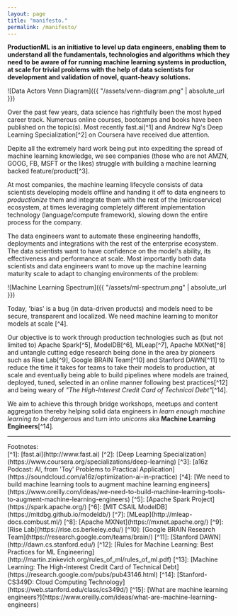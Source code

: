```yaml
---
layout: page
title: "manifesto."
permalink: /manifesto/
---
```


**ProductionML is an initiative to level up data engineers, enabling them to understand all the fundamentals, technologies and algorithms which they need to be aware of for running machine learning systems in production, at scale for trivial problems with the help of data scientists for development and validation of novel, quant-heavy solutions.**

![Data Actors Venn Diagram]({{ "/assets/venn-diagram.png" | absolute_url }})

Over the past few years, data science has rightfully been the most hyped career track. Numerous online courses, bootcamps and books have been published on the topic(s). Most recently fast.ai[^1] and Andrew Ng's Deep Learning Specialization[^2] on Coursera have received due attention.

Depite all the extremely hard work being put into expediting the spread of machine learning knowledge, we see companies (those who are not AMZN, GOOG, FB, MSFT or the likes) struggle with building a machine learning backed feature/product[^3].

At most companies, the machine learning lifecycle consists of data scientists developing models offline and handing it off to data engineers to _productionize_ them and integrate them with the rest of the (microservice) ecosystem, at times leveraging completely different implementation technology (language/compute framework), slowing down the entire process for the company.

The data engineers want to automate these engineering handoffs, deployments and integrations with the rest of the enterprise ecosystem. The data scientists want to have confidence on the model's ability, its effectiveness and performance at scale. Most importantly both data scientists and data engineers want to move up the machine learning maturity scale to adapt to changing environments of the problem:

![Machine Learning Spectrum]({{ "/assets/ml-spectrum.png" | absolute_url }})

Today, 'bias' is a bug (in data-driven products) and models need to be secure, transparent and localized. We need machine learning to monitor models at scale [^4].

Our objective is to work through production technologies such as (but not limited to) Apache Spark[^5], ModelDB[^6], MLeap[^7], Apache MXNet[^8] and untangle cutting edge research being done in the area by pioneers such as Rise Lab[^9], Google BRAIN Team[^10] and Stanford DAWN[^11] to reduce the time it takes for teams to take their models to production, at scale and eventually being able to build pipelines where models are trained, deployed, tuned, selected in an online manner following best practices[^12] and being weary of _"The High-Interest Credit Card of Technical Debt"_[^14].

We aim to achieve this through bridge workshops, meetups and content aggregation thereby helping solid data engineers in _learn enough machine learning to be dangerous_ and turn into _unicorns_ aka __Machine Learning Engineers__[^14].

<hr>
<div class="footnotes">Footnotes:</div>
[^1]: [fast.ai](http://www.fast.ai)
[^2]: [Deep Learning Specialization](https://www.coursera.org/specializations/deep-learning)
[^3]: [a16z Podcast: AI, from 'Toy' Problems to Practical Application](https://soundcloud.com/a16z/optimization-ai-in-practice)
[^4]: [We need to build machine learning tools to augment machine learning engineers](https://www.oreilly.com/ideas/we-need-to-build-machine-learning-tools-to-augment-machine-learning-engineers)
[^5]: [Apache Spark Project](https://spark.apache.org/)
[^6]: [MIT CSAIL ModelDB](https://mitdbg.github.io/modeldb/)
[^7]: [MLeap](http://mleap-docs.combust.ml/)
[^8]: [Apache MXNet](https://mxnet.apache.org/)
[^9]: [Rise Lab](https://rise.cs.berkeley.edu/)
[^10]: [Google BRAIN Research Team](https://research.google.com/teams/brain/)
[^11]: [Stanford DAWN](http://dawn.cs.stanford.edu/)
[^12]: [Rules for Machine Learning: Best Practices for ML Engineering](http://martin.zinkevich.org/rules_of_ml/rules_of_ml.pdf)
[^13]: [Machine Learning: The High-Interest Credit Card of Technical Debt](https://research.google.com/pubs/pub43146.html)
[^14]: [Stanford-CS349D: Cloud Computing Technology](https://web.stanford.edu/class/cs349d/)
[^15]: [What are machine learning engineers?](https://www.oreilly.com/ideas/what-are-machine-learning-engineers)
